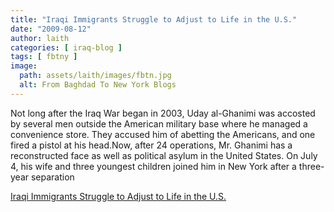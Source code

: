 ```yaml
---
title: "Iraqi Immigrants Struggle to Adjust to Life in the U.S."
date: "2009-08-12"
author: laith
categories: [ iraq-blog ]
tags: [ fbtny ]
image:
  path: assets/laith/images/fbtn.jpg
  alt: From Baghdad To New York Blogs
---
```


Not long after the Iraq War began in 2003, Uday al-Ghanimi was accosted by several men outside the American military base where he managed a convenience store. They accused him of abetting the Americans, and one fired a pistol at his head.Now, after 24 operations, Mr. Ghanimi has a reconstructed face as well as political asylum in the United States. On July 4, his wife and three youngest children joined him in New York after a three-year separation  

  
[Iraqi Immigrants Struggle to Adjust to Life in the U.S.](https://www.nytimes.com/2009/08/13/nyregion/13iraqis.html)
